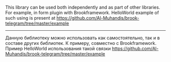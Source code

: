 This library can be used both independently and as part of other libraries. For example, in form plugin with Brookframework. HelloWorld example of such using is present at https://github.com/Al-Muhandis/brook-telegram/tree/master/example
--- --- ---
Данную библиотеку можно использовать как самостоятельно, так и в составе других библиотек. К примеру, совместно с Brookframework. Пример HelloWorld использования такой связки https://github.com/Al-Muhandis/brook-telegram/tree/master/example